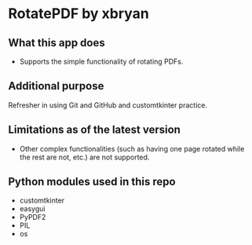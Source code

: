 # RotatePDF by xbryan

## What this app does
- Supports the simple functionality of rotating PDFs.


## Additional purpose
Refresher in using Git and GitHub and customtkinter practice.

## Limitations as of the latest version
- Other complex functionalities (such as having one page rotated while the rest are not, etc.) are
not supported.

## Python modules used in this repo
- customtkinter
- easygui
- PyPDF2
- PIL
- os
